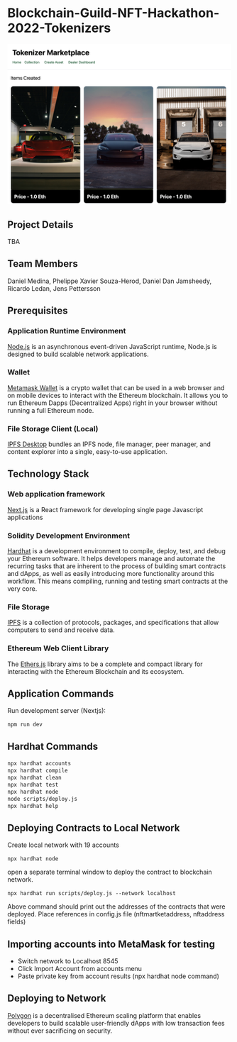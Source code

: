 # Blockchain-Guild-NFT-Hackathon-2022-Tokenizers

![image](https://raw.githubusercontent.com/Ricoledan/Blockchain-Guild-NFT-Hackathon-2022-Tokenizers/main/assets/dealerdashboardexample.png)

## Project Details

TBA

## Team Members

Daniel Medina, Phelippe Xavier Souza-Herod, Daniel Dan Jamsheedy, Ricardo Ledan, Jens Pettersson

## Prerequisites

### Application Runtime Environment

[Node.js](https://nodejs.org/en/) is an asynchronous event-driven JavaScript runtime, Node.js is designed to build scalable network applications.

### Wallet

[Metamask Wallet](<https://metamask.io/>) is a crypto wallet that can be used in a web browser and on mobile devices to interact with the Ethereum blockchain. It allows you to run Ethereum Dapps (Decentralized Apps) right in your browser without running a full Ethereum node.

### File Storage Client (Local)

[IPFS Desktop](https://docs.ipfs.io/install/ipfs-desktop/) bundles an IPFS node, file manager, peer manager, and content explorer into a single, easy-to-use application.

## Technology Stack

### Web application framework

[Next.js](https://nextjs.org/) is a React framework for developing single page Javascript applications

### Solidity Development Environment

[Hardhat](https://hardhat.org/) is a development environment to compile, deploy, test, and debug your Ethereum software. It helps developers manage and automate the recurring tasks that are inherent to the process of building smart contracts and dApps, as well as easily introducing more functionality around this workflow. This means compiling, running and testing smart contracts at the very core.

### File Storage

[IPFS](https://docs.ipfs.io/) is a collection of protocols, packages, and specifications that allow computers to send and receive data.

### Ethereum Web Client Library

The [Ethers.js](https://docs.ethers.io/v5/single-page/) library aims to be a complete and compact library for interacting with the Ethereum Blockchain and its ecosystem.

## Application Commands

Run development server (Nextjs):

```shell
npm run dev
```

## Hardhat Commands

```shell
npx hardhat accounts
npx hardhat compile
npx hardhat clean
npx hardhat test
npx hardhat node
node scripts/deploy.js
npx hardhat help
```

## Deploying Contracts to Local Network

Create local network with 19 accounts

```shell
npx hardhat node
```

open a separate terminal window to deploy the contract to blockchain network.

```shell
npx hardhat run scripts/deploy.js --network localhost
```

Above command should print out the addresses of the contracts that were deployed.
Place references in config.js file (nftmartketaddress, nftaddress fields)

## Importing accounts into MetaMask for testing

* Switch network to Localhost 8545
* Click Import Account from accounts menu
* Paste private key from account results (npx hardhat node command)

## Deploying to Network

[Polygon](https://polygon.technology/) is a decentralised Ethereum scaling platform that enables developers to build scalable user-friendly dApps with low transaction fees without ever sacrificing on security.
